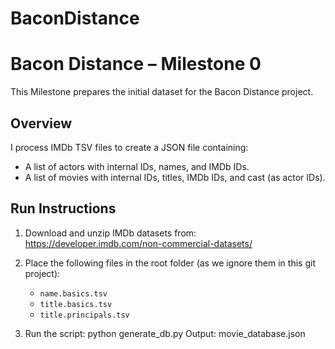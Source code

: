 # BaconDistance

# Bacon Distance – Milestone 0

This Milestone prepares the initial dataset for the Bacon Distance project.

## Overview
I process IMDb TSV files to create a JSON file containing:

- A list of actors with internal IDs, names, and IMDb IDs.
- A list of movies with internal IDs, titles, IMDb IDs, and cast (as actor IDs).

## Run Instructions

1. Download and unzip IMDb datasets from:  
   https://developer.imdb.com/non-commercial-datasets/

2. Place the following files in the root folder (as we ignore them in this git project):
   - `name.basics.tsv`
   - `title.basics.tsv`
   - `title.principals.tsv`

3. Run the script:
    python generate_db.py
    Output: movie_database.json